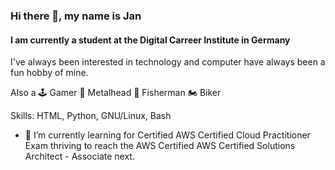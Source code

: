 ### Hi there 👋, my name is Jan
#### I am currently a student at the Digital Carreer Institute in Germany
I've always been interested in technology and computer have always been a fun hobby of mine.

Also a 🕹 Gamer 🤘 Metalhead 🎣 Fisherman 🏍 Biker

Skills: HTML, Python, GNU/Linux, Bash

- 🌱 I’m currently learning for Certified AWS Certified Cloud Practitioner Exam thriving to reach the AWS Certified AWS Certified Solutions Architect - Associate next.





